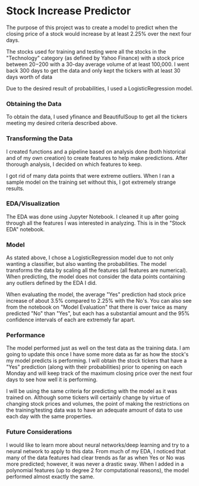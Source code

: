 # Stock Increase Predictor
The purpose of this project was to create a model to predict when the closing price of a stock would increase by at least 2.25% over the next four days.

The stocks used for training and testing were all the stocks in the "Technology" category (as defined by Yahoo Finance) with a stock price between $20-$200 with a 30-day average volume of at least 100,000. I went back 300 days to get the data and only kept the tickers with at least 30 days worth of data

Due to the desired result of probabilities, I used a LogisticRegression model.

### Obtaining the Data
To obtain the data, I used yfinance and BeautifulSoup to get all the tickers meeting my desired criteria described above.

### Transforming the Data
I created functions and a pipeline based on analysis done (both historical and of my own creation) to create features to help make predictions. After thorough analysis, I decided on which features to keep.

I got rid of many data points that were extreme outliers. When I ran a sample model on the training set without this, I got extremely strange results.

### EDA/Visualization
The EDA was done using Jupyter Notebook. I cleaned it up after going through all the features I was interested in analyzing. This is in the "Stock EDA" notebook.

### Model
As stated above, I chose a LogisticRegression model due to not only wanting a classifier, but also wanting the probabilities.
The model transforms the data by scaling all the features (all features are numerical).
When predicting, the model does not consider the data points containing any outliers defined by the EDA I did.

When evaluating the model, the average "Yes" prediction had stock price increase of about 3.5% compared to 2.25% with the No's. You can also see from the notebook on "Model Evaluation" that there is over twice as many predicted "No" than "Yes", but each has a substantial amount and the 95% confidence intervals of each are extremely far apart.

### Performance
The model performed just as well on the test data as the training data. I am going to update this once I have some more data as far as how the stock's my model predicts is performing. I will obtain the stock tickers that have a "Yes" prediction (along with their probabilities) prior to opening on each Monday and will keep track of the maximum closing price over the next four days to see how well it is performing.

I will be using the same criteria for predicting with the model as it was trained on. Although some tickers will certainly change by virtue of changing stock prices and volumes, the point of making the restrictions on the training/testing data was to have an adequate amount of data to use each day with the same properties.

### Future Considerations
I would like to learn more about neural networks/deep learning and try to a neural network to apply to this data. From much of my EDA, I noticed that many of the data features had clear trends as far as when Yes or No was more predicted; however, it was never a drastic sway. When I added in a polynomial features (up to degree 2 for computational reasons), the model performed almost exactly the same.
